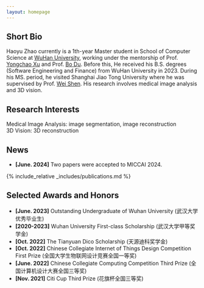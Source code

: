 ```yaml
---
layout: homepage
---
```


## Short Bio
Haoyu Zhao currently is a 1th-year Master student in School of Computer Science at [WuHan University](https://www.whu.edu.cn/), working under the mentorship of Prof. [Yongchao Xu](https://scholar.google.fr/citations?user=ArIg7-0AAAAJ&hl=fr) and Prof. [Bo Du](https://scholar.google.com/citations?user=Shy1gnMAAAAJ&hl=zh-CN&oi=ao). Before this, He received his B.S. degrees (Software Engineering and Finance) from WuHan University in 2023. During his MS. period, he visited Shanghai Jiao Tong University where he was supervised by Prof. [Wei Shen](https://scholar.google.com/citations?hl=zh-CN&user=Ae2kRCEAAAAJ). His research involves medical image analysis and 3D vision. 

## Research Interests
Medical Image Analysis: image segmentation, image reconstruction  
3D Vision: 3D reconstruction  



## News
- **[June. 2024]** Two papers were accepted to MICCAI 2024.


{% include_relative _includes/publications.md %}

## Selected Awards and Honors
- **[June. 2023]** Outstanding Undergraduate of Wuhan University (武汉大学优秀毕业生)     
- **[2020-2023]** Wuhan University First-class Scholarship (武汉大学甲等奖学金)   
- **[Oct. 2022]** The Tianyuan Dico Scholarship (天源迪科奖学金)     
- **[Oct. 2022]** Chinese Collegiate Internet of Things Design Competition First Prize (全国大学生物联网设计竞赛全国一等奖)   
- **[June. 2022]** Chinese Collegiate Computing Competition Third Prize (全国计算机设计大赛全国三等奖)   
- **[Nov. 2021]** Citi Cup Third Prize (花旗杯全国三等奖)   





